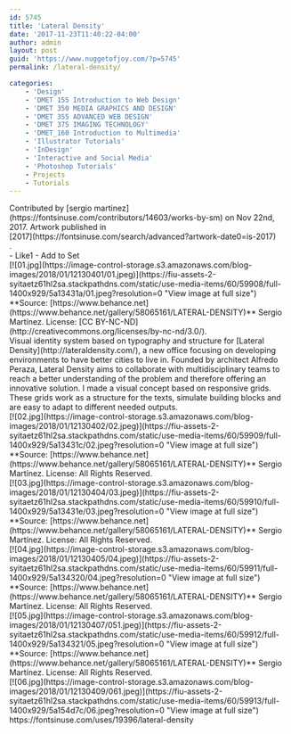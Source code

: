 ```yaml
---
id: 5745
title: 'Lateral Density'
date: '2017-11-23T11:40:22-04:00'
author: admin
layout: post
guid: 'https://www.nuggetofjoy.com/?p=5745'
permalink: /lateral-density/

categories:
    - 'Design'
    - 'DMET 155 Introduction to Web Design'
    - 'DMET 350 MEDIA GRAPHICS AND DESIGN'
    - 'DMET 355 ADVANCED WEB DESIGN'
    - 'DMET 375 IMAGING TECHNOLOGY'
    - 'DMET_160 Introduction to Multimedia'
    - 'Illustrator Tutorials'
    - 'InDesign'
    - 'Interactive and Social Media'
    - 'Photoshop Tutorials'
    - Projects
    - Tutorials
---
```


<div class="fiu-use-show__head"><div class="fiu-use-show__meta">Contributed by [sergio martinez](https://fontsinuse.com/contributors/14603/works-by-sm) on Nov 22nd, 2017. Artwork published in <div class="fiu-use-show__use-date">[2017](https://fontsinuse.com/search/advanced?artwork-date0=is-2017)</div>.

<div class="fiu-button-bar__wrapper">- <span class="fiu-button">Like<span class="fiu-button__suffix">1</span></span>
- <span class="fiu-button">Add to Set</span>

</div></div></div><div class="fiu-use-show__content"><div class="fiu-content fiu-content--standard "><div id="use-media-item-59908">[![01.jpg](https://image-control-storage.s3.amazonaws.com/blog-images/2018/01/12130401/01.jpeg)](https://fiu-assets-2-syitaetz61hl2sa.stackpathdns.com/static/use-media-items/60/59908/full-1400x929/5a13431a/01.jpeg?resolution=0 "View image at full size")<div class="fiu-use-media-item__credits fiu-text--captioning">**Source: <span class="fiu-attribution__source-url">[https://www.behance.net](https://www.behance.net/gallery/58065161/LATERAL-DENSITY)</span>** <span class=""><span class="fiu-attribution__credits fiu-text--captioning">Sergio Martínez</span>. </span><span class="">License: <span class="fiu-attribution__license">[CC BY-NC-ND](http://creativecommons.org/licenses/by-nc-nd/3.0/)</span>.</span></div><div class="fiu-use-media-item__caption"></div></div><div class="fiu-use-show__text">Visual identity system based on typography and structure for [Lateral Density](http://lateraldensity.com/), a new office focusing on developing environments to have better cities to live in. Founded by architect Alfredo Peraza, Lateral Density aims to collaborate with multidisciplinary teams to reach a better understanding of the problem and therefore offering an innovative solution. I made a visual concept based on responsive grids. These grids work as a structure for the texts, simulate building blocks and are easy to adapt to different needed outputs.

</div><div id="use-media-item-59909">[![02.jpg](https://image-control-storage.s3.amazonaws.com/blog-images/2018/01/12130402/02.jpeg)](https://fiu-assets-2-syitaetz61hl2sa.stackpathdns.com/static/use-media-items/60/59909/full-1400x929/5a13431c/02.jpeg?resolution=0 "View image at full size")<div class="fiu-use-media-item__credits fiu-text--captioning">**Source: <span class="fiu-attribution__source-url">[https://www.behance.net](https://www.behance.net/gallery/58065161/LATERAL-DENSITY)</span>** <span class=""><span class="fiu-attribution__credits fiu-text--captioning">Sergio Martínez</span>. </span><span class="">License: <span class="fiu-attribution__license">All Rights Reserved</span>.</span></div><div class="fiu-use-media-item__caption"></div></div><div id="use-media-item-59910">[![03.jpg](https://image-control-storage.s3.amazonaws.com/blog-images/2018/01/12130404/03.jpeg)](https://fiu-assets-2-syitaetz61hl2sa.stackpathdns.com/static/use-media-items/60/59910/full-1400x929/5a13431e/03.jpeg?resolution=0 "View image at full size")<div class="fiu-use-media-item__credits fiu-text--captioning">**Source: <span class="fiu-attribution__source-url">[https://www.behance.net](https://www.behance.net/gallery/58065161/LATERAL-DENSITY)</span>** <span class=""><span class="fiu-attribution__credits fiu-text--captioning">Sergio Martínez</span>. </span><span class="">License: <span class="fiu-attribution__license">All Rights Reserved</span>.</span></div><div class="fiu-use-media-item__caption"></div></div><div id="use-media-item-59911">[![04.jpg](https://image-control-storage.s3.amazonaws.com/blog-images/2018/01/12130405/04.jpeg)](https://fiu-assets-2-syitaetz61hl2sa.stackpathdns.com/static/use-media-items/60/59911/full-1400x929/5a134320/04.jpeg?resolution=0 "View image at full size")<div class="fiu-use-media-item__credits fiu-text--captioning">**Source: <span class="fiu-attribution__source-url">[https://www.behance.net](https://www.behance.net/gallery/58065161/LATERAL-DENSITY)</span>** <span class=""><span class="fiu-attribution__credits fiu-text--captioning">Sergio Martínez</span>. </span><span class="">License: <span class="fiu-attribution__license">All Rights Reserved</span>.</span></div><div class="fiu-use-media-item__caption"></div></div><div id="use-media-item-59912">[![05.jpg](https://image-control-storage.s3.amazonaws.com/blog-images/2018/01/12130407/051.jpeg)](https://fiu-assets-2-syitaetz61hl2sa.stackpathdns.com/static/use-media-items/60/59912/full-1400x929/5a134321/05.jpeg?resolution=0 "View image at full size")<div class="fiu-use-media-item__credits fiu-text--captioning">**Source: <span class="fiu-attribution__source-url">[https://www.behance.net](https://www.behance.net/gallery/58065161/LATERAL-DENSITY)</span>** <span class=""><span class="fiu-attribution__credits fiu-text--captioning">Sergio Martínez</span>. </span><span class="">License: <span class="fiu-attribution__license">All Rights Reserved</span>.</span></div><div class="fiu-use-media-item__caption"></div></div><div id="use-media-item-59913">[![06.jpg](https://image-control-storage.s3.amazonaws.com/blog-images/2018/01/12130409/061.jpeg)](https://fiu-assets-2-syitaetz61hl2sa.stackpathdns.com/static/use-media-items/60/59913/full-1400x929/5a154d7c/06.jpeg?resolution=0 "View image at full size")</div></div></div>https://fontsinuse.com/uses/19396/lateral-density